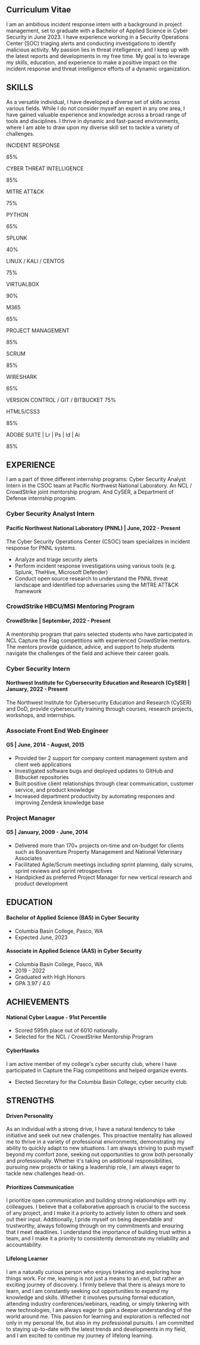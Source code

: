 ## Curriculum Vitae
<p>I am an ambitious incident response intern with a background in project management, set to graduate with a Bachelor of Applied Science in Cyber Security in June 2023. I have experience working in a Security Operations Center (SOC) triaging alerts and conducting investigations to identify malicious activity. My passion lies in threat intelligence, and I keep up with the latest reports and developments in my free time. My goal is to leverage my skills, education, and experience to make a positive impact on the incident response and threat intelligence efforts of a dynamic organization.</p>
<h2>SKILLS</h2>
<p>As a versatile individual, I have developed a diverse set of skills across various fields. While I do not consider myself an expert in any one area, I have gained valuable experience and knowledge across a broad range of tools and disciplines. I thrive in dynamic and fast-paced environments, where I am able to draw upon my diverse skill set to tackle a variety of challenges.</p>
<div class="progress-bar">
    <div class="skill">
        <p>INCIDENT RESPONSE</p>
        <div class="skill-bar skill4 wow slideInLeft animated">
            <span class="skill-count4">65%</span>
        </div>
    </div>
    <div class="skill">
        <p>CYBER THREAT INTELLIGENCE</p>
        <div class="skill-bar skill2 wow slideInLeft animated">
                <span class="skill-count2">85%</span>
        </div>
    </div>
    <div class="skill">
        <p>MITRE ATT&CK</p>
        <div class="skill-bar skill3 wow slideInLeft animated">
            <span class="skill-count3">75%</span>
        </div>
    </div>
    <div class="skill">
        <p>PYTHON</p>
        <div class="skill-bar skill4 wow slideInLeft animated">
            <span class="skill-count4">65%</span>
        </div>
    </div>
    <div class="skill">
        <p>SPLUNK</p>
        <div class="skill-bar skill5 wow slideInLeft animated">
            <span class="skill-count5">40%</span>
        </div>
    </div>
    <div class="skill">
        <p>LINUX / KALI / CENTOS</p>
        <div class="skill-bar skill3 wow slideInLeft animated">
            <span class="skill-count3">75%</span>
        </div>
    </div>
    <div class="skill">
        <p>VIRTUALBOX</p>
        <div class="skill-bar skill6 wow slideInLeft animated">
            <span class="skill-count6">90%</span>
        </div>
    </div>
</div>

<div class="progress-bar">
    <div class="skill">
        <p>M365</p>
        <div class="skill-bar skill4 wow slideInLeft animated">
            <span class="skill-count4">65%</span>
        </div>
    </div>
    <div class="skill">
        <p>PROJECT MANAGEMENT</p>
        <div class="skill-bar skill2 wow slideInLeft animated">
                <span class="skill-count2">85%</span>
        </div>
    </div>
    <div class="skill">
        <p>SCRUM</p>
        <div class="skill-bar skill2 wow slideInLeft animated">
                <span class="skill-count2">85%</span>
        </div>
    </div>
    <div class="skill">
        <p>WIRESHARK</p>
        <div class="skill-bar skill4 wow slideInLeft animated">
            <span class="skill-count4">65%</span>
        </div>
    </div>
    <div class="skill">
        <p>VERSION CONTROL / GIT / BITBUCKET 75%</p>
        <div class="skill-bar skill3 wow slideInLeft animated">
            <span class="skill-count1"></span>
        </div>
    </div>
    <div class="skill">
        <p>HTML5/CSS3</p>
        <div class="skill-bar skill2 wow slideInLeft animated">
            <span class="skill-count2">85%</span>
        </div>
    </div>
    <div class="skill">
        <p>ADOBE SUITE | Lr | Ps | Id | Ai</p>
        <div class="skill-bar skill2 wow slideInLeft animated">
            <span class="skill-count2">85%</span>
        </div>
    </div>
</div>

<h2>EXPERIENCE</h2>
<p>I am a part of three different internship programs: Cyber Security Analyst Intern in the CSOC team at Pacific Northwest National Laboratory. An NCL / CrowdStrike joint mentorship program. And CySER, a Department of Defense internship program.</p>
<div class="cv">
    <h3><strong>Cyber Security Analyst Intern</strong></h3>
    <h4>Pacific Northwest National Laboratory (PNNL) | June, 2022 - Present</h4>
    <p>The Cyber Security Operations Center (CSOC) team specializes in incident response for PNNL systems.</p>
    <ul>
        <li>Analyze and triage security alerts</li>
        <li>Perform incident response investigations using various tools (e.g. Splunk, TheHive, Microsoft Defender)</li>
        <li>Conduct open source research to understand the PNNL threat landscape and identified top adversaries using the MITRE ATT&CK framework</li>
    </ul>
    <h3><strong>CrowdStrike HBCU/MSI Mentoring Program</strong></h3>
    <h4>CrowdStrike | September, 2022 - Present</h4>
    <p>A mentorship program that pairs selected students who have participated in NCL Capture the Flag competitions with experienced CrowdStrike mentors. The mentors provide guidance, advice, and support to help students navigate the challenges of the field and achieve their career goals.</p>
    <h3><strong>Cyber Security Intern</strong></h3>
    <h4>Northwest Institute for Cybersecurity Education and Research (CySER) | January, 2022 - Present</h4>
    <p>The Northwest Institute for Cybersecurity Education and Research (CySER) and DoD, provide cybersecurity training through courses, research projects, workshops, and internships.</p>
    <h3><strong>Associate Front End Web Engineer</strong></h3>
    <h4>G5 | June, 2014 - August, 2015</h4>
    <ul>
        <li>Provided tier 2 support for company content management system and client web applications</li>
        <li>Investigated software bugs and deployed updates to GitHub and Bitbucket repositories</li>
        <li>Built positive client relationships through clear communication, customer service, and product knowledge</li>
        <li>Increased department productivity by automating responses and improving Zendesk knowledge base</li>
    </ul>
    <h3><strong>Project Manager</strong></h3>
    <h4>G5 | January, 2009 - June, 2014</h4>
    <ul>
        <li>Delivered more than 170+ projects on-time and on-budget for clients such as Bonaventure Property Management and National Veterinary Associates</li>
        <li>Facilitated Agile/Scrum meetings including sprint planning, daily scrums, sprint reviews and sprint retrospectives</li>
        <li>Handpicked as preferred Project Manager for new vertical research and product development</li>
    </ul>
</div>
<div class="progress-bar">
    <h2>EDUCATION</h2>
    <div class="cv">
        <h4>Bachelor of Applied Science (BAS) in Cyber Security</h4>
        <ul>
            <li>Columbia Basin College, Pasco, WA</li>
            <li>Expected June, 2023</li>
        </ul>
        <h4>Associate in Applied Science (AAS) in Cyber Security</h4>
        <ul>
            <li>Columbia Basin College, Pasco, WA</li>
            <li>2019 - 2022</li>
            <li>Graduated with High Honors</li>
            <li>GPA 3.97 / 4.0</li>
        </ul>
    </div>
</div>
<div class="progress-bar">
    <h2>ACHIEVEMENTS</h2>
    <div class="cv">
        <h4>National Cyber League - 91st Percentile</h4>
        <ul>
            <li>Scored 595th place out of 6010 nationally.</li>
            <li>Selected for the NCL / CrowdStrike Mentorship Program</li>
        </ul>
        <h4>CyberHawks</h4>
        <p>I am active member of my college's cyber security club, where I have participated in Capture the Flag competitions and helped organize events.</p>
        <ul>
            <li>Elected Secretary for the Columbia Basin College, cyber security club.</li>
        </ul>
    </div>
</div>
<h2>STRENGTHS</h2>
<div class="cv">
    <h4>Driven Personality</h4>
    <p>As an individual with a strong drive, I have a natural tendency to take initiative and seek out new challenges. This proactive mentality has allowed me to thrive in a variety of professional environments, demonstrating my ability to quickly adapt to new situations. I am always striving to push myself beyond my comfort zone, seeking out opportunities to grow both personally and professionally. Whether it's taking on additional responsibilities, pursuing new projects or taking a leadership role, I am always eager to tackle new challenges head-on.</p>
    <h4>Prioritizes Communication</h4>
    <p>I prioritize open communication and building strong relationships with my colleagues. I believe that a collaborative approach is crucial to the success of any project, and I make it a priority to actively listen to others and seek out their input. Additionally, I pride myself on being dependable and trustworthy, always following through on my commitments and ensuring that I meet deadlines. I understand the importance of building trust within a team, and I make it a priority to consistently demonstrate my reliability and accountability.</p>
    <h4>Lifelong Learner</h4>
    <p>I am a naturally curious person who enjoys tinkering and exploring how things work. For me, learning is not just a means to an end, but rather an exciting journey of discovery. I firmly believe that there is always more to learn, and I am constantly seeking out opportunities to expand my knowledge and skills. Whether it involves pursuing formal education, attending industry conferences/webinars, reading, or simply tinkering with new technologies, I am always eager to gain a deeper understanding of the world around me. This passion for learning and exploration is reflected not only in my personal life, but also in my professional pursuits. I am committed to staying up-to-date with the latest trends and developments in my field, and I am excited to continue my journey of lifelong learning.</p>
</div>
